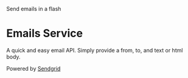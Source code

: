 Send emails in a flash

# Emails Service

A quick and easy email API. Simply provide a from, to, and text or html body.

Powered by [Sendgrid](https://sendgrid.com)


